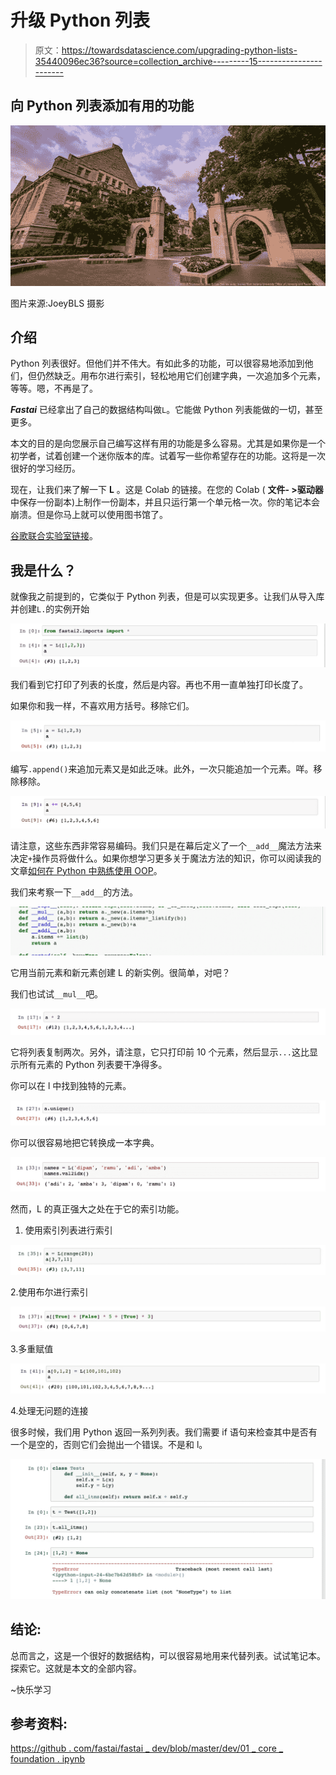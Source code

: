 # 升级 Python 列表

> 原文：<https://towardsdatascience.com/upgrading-python-lists-35440096ec36?source=collection_archive---------15----------------------->

## 向 Python 列表添加有用的功能

![](img/05e39daf52db761684f1e54430975f83.png)

图片来源:JoeyBLS 摄影

## 介绍

Python 列表很好。但他们并不伟大。有如此多的功能，可以很容易地添加到他们，但仍然缺乏。用布尔进行索引，轻松地用它们创建字典，一次追加多个元素，等等。嗯，不再是了。

***Fastai*** 已经拿出了自己的数据结构叫做`L`。它能做 Python 列表能做的一切，甚至更多。

本文的目的是向您展示自己编写这样有用的功能是多么容易。尤其是如果你是一个初学者，试着创建一个迷你版本的库。试着写一些你希望存在的功能。这将是一次很好的学习经历。

现在，让我们来了解一下 **L** 。这是 Colab 的链接。在您的 Colab ( **文件- >驱动器**中保存一份副本)上制作一份副本，并且只运行第一个单元格一次。你的笔记本会崩溃。但是你马上就可以使用图书馆了。

[谷歌联合实验室链接](https://colab.research.google.com/drive/1sv_q6X8XUOKz-254diVTEYsjo3nfiNgz)。

## 我是什么？

就像我之前提到的，它类似于 Python 列表，但是可以实现更多。让我们从导入库并创建`L.`的实例开始

![](img/f433204ae63cd255fac9fffcb93311d5.png)

我们看到它打印了列表的长度，然后是内容。再也不用一直单独打印长度了。

如果你和我一样，不喜欢用方括号。移除它们。

![](img/7f65288cf18b8f124b7db3b00a8a30ac.png)

编写`.append()`来追加元素又是如此乏味。此外，一次只能追加一个元素。咩。移除移除。

![](img/9bc284b20d30c6005df70bdfc87ad71f.png)

请注意，这些东西非常容易编码。我们只是在幕后定义了一个`__add__`魔法方法来决定`+`操作员将做什么。如果你想学习更多关于魔法方法的知识，你可以阅读我的文章[如何在 Python 中熟练使用 OOP](/how-to-be-fancy-with-python-part-2-70fab0a3e492)。

我们来考察一下`__add__`的方法。

![](img/8393b56d3f46731bc21542f195882c89.png)

它用当前元素和新元素创建 L 的新实例。很简单，对吧？

我们也试试`__mul__`吧。

![](img/32f3f604ef93672838726720e35d5868.png)

它将列表复制两次。另外，请注意，它只打印前 10 个元素，然后显示`...`这比显示所有元素的 Python 列表要干净得多。

你可以在 l 中找到独特的元素。

![](img/3cc9411aee7b8905514aa2b9662f4706.png)

你可以很容易地把它转换成一本字典。

![](img/a145e45e30730acfd96667e28444a83f.png)

然而，L 的真正强大之处在于它的索引功能。

1.  使用索引列表进行索引

![](img/bddc749e5c9df43ac2f474af9050b5cb.png)

2.使用布尔进行索引

![](img/8d3d4e84e6792a580c8ab62b6f6d18a5.png)

3.多重赋值

![](img/ae4097b89c07179dcce2aa87aa517f61.png)

4.处理无问题的连接

很多时候，我们用 Python 返回一系列列表。我们需要 if 语句来检查其中是否有一个是空的，否则它们会抛出一个错误。不是和 l。

![](img/b643139f8daf3474712a220c1f96a5dd.png)

## 结论:

总而言之，这是一个很好的数据结构，可以很容易地用来代替列表。试试笔记本。探索它。这就是本文的全部内容。

~快乐学习

## 参考资料:

[https://github . com/fastai/fastai _ dev/blob/master/dev/01 _ core _ foundation . ipynb](https://github.com/fastai/fastai_dev/blob/master/dev/01_core_foundation.ipynb)